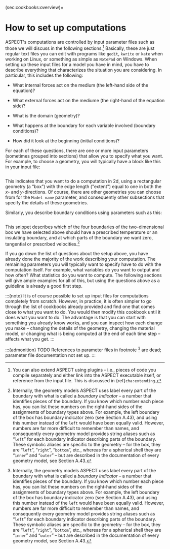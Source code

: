 (sec:cookbooks:overview)=
# How to set up computations

<span class="smallcaps">ASPECT</span>'s computations are controlled by
input parameter files such as those we will discuss in the following
sections.[^footnote1] Basically, these are just regular text files you can edit with
programs like `gedit`, `kwrite` or `kate` when working on Linux, or something
as simple as `NotePad` on Windows. When setting up these input files for a
model you have in mind, you have to describe everything that characterizes the
situation you are considering. In particular, this includes the following:

-   What internal forces act on the medium (the left-hand side of the equation)?

-   What external forces act on the mediume (the right-hand of the equation side)?

-   What is the domain (geometry)?

-   What happens at the boundary for each variable involved (boundary
    conditions)?

-   How did it look at the beginning (initial conditions)?

For each of these questions, there are one or more input parameters (sometimes
grouped into sections) that allow you to specify what you want. For example,
to choose a geometry, you will typically have a block like this in your input
file:

```{literalinclude} ../../../manual/cookbooks/overview/doc/geometry.part.prm
```

This indicates that you want to do a computation in 2d, using a rectangular
geometry (a &ldquo;box&rdquo;) with the edge length ("extent") equal to one in both the $x$-
and $y$-directions. Of course, there are other geometries you can choose from
for the `Model name` parameter, and consequently other subsections that
specify the details of these geometries.

Similarly, you describe boundary conditions using parameters such as this:

```{literalinclude} ../../../manual/cookbooks/overview/doc/boundary-conditions.part.prm
```

This snippet describes which of the four boundaries of the two-dimensional box
we have selected above should have a prescribed temperature or an insulating
boundary, and at which parts of the boundary we want zero, tangential or
prescribed velocities.[^footnote2]

If you go down the list of questions about the setup above, you have already
done the majority of the work describing your computation. The remaining
parameters you will typically want to specify have to do with the computation
itself. For example, what variables do you want to output and how often? What
statistics do you want to compute. The following sections will give ample
examples for all of this, but using the questions above as a guideline is
already a good first step.

:::{note}
It is of course possible to set up input files for computations completely from scratch.
However, in practice, it is often simpler to go through the list of cookbooks already provided and
find one that comes close to what you want to do. You would then modify this cookbook until it
does what you want to do. The advantage is that you can start with something you already know
works, and you can inspect how each change you make – changing the details of the geometry,
changing the material model, or changing what is being computed at the end of each time step –
affects what you get.
:::

:::{admonition} TODO
References to parameter files in footnote [^footnote2] are dead; parameter file documentation not set up.
:::

[^footnote1]: You can also extend ASPECT using plugins - i.e., pieces of code you compile separately and either link into the ASPECT executable itself, or reference from the input file. This is discussed in {ref}`cha:extending`.

[^footnote2]: Internally, the geometry models ASPECT uses label every part of the boundary with what is called a *boundary indicator*
– a number that identifies pieces of the boundary. If you know which number each piece has, you can list these numbers on
the right-hand sides of the assignments of boundary types above. For example, the left boundary of the box has boundary
indicator zero (see Section A.43), and using this number instead of the `left` would have been equally valid. However, numbers
are far more difficult to remember than names, and consequently every geometry model provides string aliases such as “`left`”
for each boundary indicator describing parts of the boundary. These symbolic aliases are specific to the geometry – for the box,
they are “`left`”, “`right`”, “`bottom`”, etc., whereas for a spherical shell they are “`inner`” and “`outer`” – but are described in the
documentation of every geometry model, see Section A.43.
